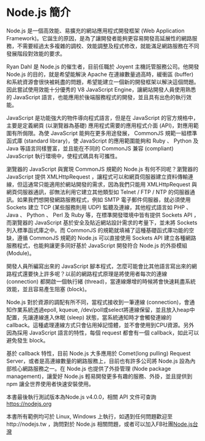 # Node.js 簡介

Node.js 是一個高效能、易擴充的網站應用程式開發框架 (Web Application Framework)。它誕生的原因，是為了讓開發者能夠更容易開發高延展性的網路服務，不需要經過太多複雜的調校、效能調整及程式修改，就能滿足網路服務在不同發展階段對效能的要求。

Ryan Dahl 是 Node.js 的催生者，目前任職於 Joyent 主機託管服務公司。他開發 Node.js 的目的，就是希望能解決 Apache 在連線數量過高時，緩衝區 (buffer) 和系統資源會很快被耗盡的問題，希望能建立一個新的開發框架以解決這個問題。因此嘗試使用效能十分優秀的 V8 JavaScript Engine，讓網站開發人員使用熟悉的 JavaScript 語言，也能應用於後端服務程式的開發，並且具有出色的執行效能。

JavaScript 是功能強大的物件導向程式語言，但是在 JavaScript 的官方規格中，主要是定義網頁 (以瀏覽器為基礎) 應用程式需要的應用程式介面 (API)，對應用範圍有所侷限。為使 JavaScript 能夠在更多用途發展， CommonJS 規範一組標準函式庫 (standard library)，使 JavaScript 的應用範圍能夠和 Ruby 、 Python 及 Java 等語言同樣豐富，並且能在不同的 CommonJS 兼容 (compliant) JavaScript 執行環境中，使程式碼具有可攜性。

瀏覽器的 JavaScript 與實現 CommonJS 規範的 Node.js 有何不同呢？瀏覽器的 JavaScript 提供 XMLHttpRequest ，讓程式可以和網頁伺服器建立資料傳輸連線，但這通常只能適用於網站開發的需求，因為我們只能用 XMLHttpRequest 與網頁伺服器通訊，卻無法利用它建立其他類型如 Telnet / FTP / NTP 的伺服器通訊。如果我們想開發網路服務程式，例如 SMTP 電子郵件伺服器，就必須使用 Sockets 建立 TCP (某些服務則用 UDP) 監聽及連線，其他程式語言如 PHP 、 Java 、 Python 、 Perl 及 Ruby 等，在標準開發環境中皆有提供 Sockets API ，而瀏覽器的 JavaScript 基於安全及貼近網站設計需求的考量下，並未將 Sockets 列入標準函式庫之中。而 CommonJS 的規範就填補了這種基礎函式庫功能的空缺，遵循 CommonJS 規範的 Node.js 可以直接使用 Sockets API 建立各種網路服務程式，也能夠讓更多同好基於 JavaScript 開發符合 Node.js 的外掛模組 (Module)。

開發人員所編寫出來的 JavaScript 腳本程式，怎麼可能會比其他語言寫出來的網路程式還要快上許多呢？以前的網路程式原理是將使用者每次的連線 (connection) 都開啟一個執行緒 (thread)，當連線爆增的時候將會快速耗盡系統效能，並且容易產生阻塞 (block)。

Node.js 對於資源的調配有所不同，當程式接收到一筆連線 (connection)，會通知作業系統透過epoll, kqueue, /dev/poll或select將連線保留，並且放入heap中配置，先讓連線進入休眠 (sleep) 狀態，當系統通知時才會觸發連線的 callback。這種處理連線方式只會佔用掉記憶體，並不會使用到CPU資源。另外因為採用 JavaScript 語言的特性，每個 request 都會有一個 callback，如此可以避免發生 block。

基於 callback 特性，目前 Node.js 大多應用於 Comet(long pulling) Request Server，或者是高連線數量的網路服務上，目前也有許多公司將 Node.js 設為內部核心網路服務之一。在 Node.js 也提供了外掛管理 (Node package management)，讓愛好 Node.js 輕易開發更多有趣的服務、外掛，並且提供到 npm 讓全世界使用者快速安裝使用。

本書最後執行測試版本為Node.js v4.0.0，相關 API 文件可查詢
https://nodejs.org

本書所有範例均可於 Linux, Windows 上執行，如遇到任何問題歡迎至http://nodejs.tw ，詢問對於 Node.js 相關問題，或者可以加入FB社團<a href="https://www.facebook.com/groups/node.js.tw/">Node.js台灣</a>